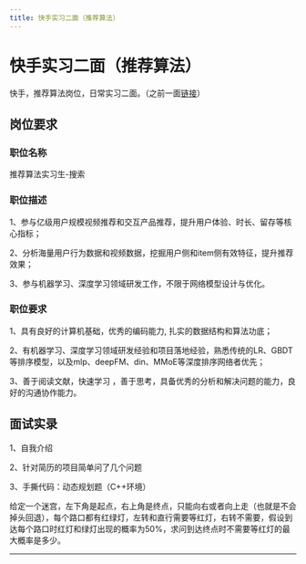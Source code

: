 ```yaml
---
title: 快手实习二面（推荐算法）
---
```


# 快手实习二面（推荐算法）

<script type="text/javascript" src="/include/head.js"></script>

快手，推荐算法岗位，日常实习二面。（之前一面<a href="https://www.dywan.xyz/zone/202110/270001">链接</a>）

## 岗位要求

### 职位名称

推荐算法实习生-搜索

### 职位描述

1、参与亿级用户规模视频推荐和交互产品推荐，提升用户体验、时长、留存等核心指标；

2、分析海量用户行为数据和视频数据，挖掘用户侧和item侧有效特征，提升推荐效果；

3、参与机器学习、深度学习领域研发工作，不限于网络模型设计与优化。

### 职位要求

1、具有良好的计算机基础，优秀的编码能力, 扎实的数据结构和算法功底；

2、有机器学习、深度学习领域研发经验和项目落地经验，熟悉传统的LR、GBDT等排序模型，以及mlp、deepFM、din、MMoE等深度排序网络者优先；

3、善于阅读文献，快速学习 ，善于思考，具备优秀的分析和解决问题的能力，良好的沟通协作能力。

## 面试实录

1、自我介绍

2、针对简历的项目简单问了几个问题

3、手撕代码：动态规划题（C++环境）

给定一个迷宫，左下角是起点，右上角是终点，只能向右或者向上走（也就是不会掉头回退），每个路口都有红绿灯，左转和直行需要等红灯，右转不需要，假设到达每个路口时红灯和绿灯出现的概率为50%，求问到达终点时不需要等红灯的最大概率是多少。

---

<script type="text/javascript" src="/include/tail.js"></script>

